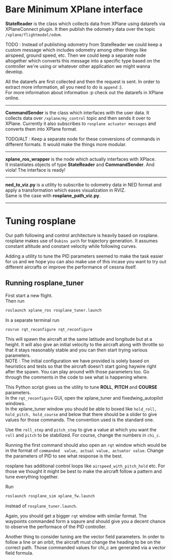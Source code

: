 # Bare Minimum XPlane interface  
**StateReader** is the class which collects data from XPlane using datarefs via XPlaneConnect plugin. It then publish the odometry data over the topic `/xplane/flightmodel/odom`.  

TODO : Instead of publishing odometry from StateReader we could keep a custom message which includes odometry among other things like airspeed, ground speed, etc. Then we could keep a separate node altogether which converts this message into a specific type based on the controller we're using or whatever other application we might wanna develop.

All the datarefs are first collected and then the request is sent. In order to extract more information, all you need to do is `append` :).  
For more information about information :p check out the datarefs in XPlane online.  

---

**CommandSender** is the class which interfaces with the user data. It collects data over `/xplane/my_control` topic and then sends it over to XPlane. Currently it also subscribes to `rosplane actuator messages` and converts them into XPlane format.

TODO/ALT : Keep a separate node for these conversions of commands in different formats. It would make the things more modular.

---

**xplane_ros_wrapper** is the node which actually interfaces with XPlace.   
It instantiates objects of type **StateReader** and **CommandSender**. And viola! The interface is ready!

---

**ned_to_viz.py** is a utility to subscribe to odometry data in NED format and apply a transformation which eases visualization in RVIZ.  
Same is the case with **rosplane_path_viz.py**. 

---

# Tuning rosplane 
Our path following and control architecture is heavily based on rosplane.   
rosplane makes use of `Dubins path` for trajectory generation. It assumes constant altitude and constant velocity while following curves.  

Adding a utility to tune the PID parameters seemed to make the task easier for us and we hope you can also make use of this incase you want to try out different aircrafts or improve the performance of cessna itself.  

## Running rosplane_tuner
First start a new flight.   
Then run   
```bash 
roslaunch xplane_ros rosplane_tuner.launch
```
In a separate terminal run 
```bash
rosrun rqt_reconfigure rqt_reconfigure
```

This will spawn the aircraft at the same latitude and longitude but at a height. It will also give an initial velocity to the aircraft along with throttle so that it stays reasonably stable and you can then start trying various parameters.  
NOTE : The initial configuration we have provided is solely based on heuristics and tests so that the aircraft doesn't start going haywire right after the spawn. You can play around with those parameters too. Go through the comments in the code to see what is happening where.  

This Python script gives us the utility to tune **ROLL**, **PITCH** and **COURSE** parameters.  
In the `rqt_reconfigure` GUI, open the xplane_tuner and fixedwing_autopilot windows.   
In the xplane_tuner window you should be able to boxed like `hold_roll, hold_pitch, hold_course` and below that there should be a slider to give values for those commands. The convention used is the standard one.  

Use the `roll_step` and `pitch_step` to give a value at which you want the `roll` and `pitch` to be stabilized. For course, change the numbers in `chi_c`. 

Running the first command should also open an `rqt` window which would be in the format of `commanded  value, actual value, actuator value`. Change the parameters of PID to see what response is the best.  

rosplane has additional control loops like `airspeed_with_pitch_hold` etc. For those we thought it might be best to make the aircraft follow a pattern and tune everything together. 

Run
```bash
roslaunch rosplane_sim xplane_fw.launch
```
instead of `rosplane_tuner.launch`.

Again, you should get a bigger `rqt` window with similar format. The waypoints commanded form a sqaure and should give you a decent chance to observe the performace of the PID controller.  

Another thing to consider tuning are the vector field parameters. In order to follow a line or an orbit, the aircraft must change the heading to be on the correct path. Those commanded values for chi_c are generated via a vector field formula.